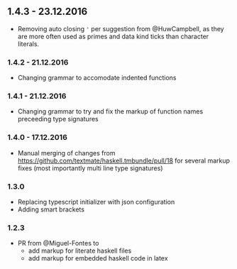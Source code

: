 ## 1.4.3 - 23.12.2016

- Removing auto closing `'` per suggestion from @HuwCampbell, as they are more often used as primes and data kind ticks than character literals.

### 1.4.2 - 21.12.2016

- Changing grammar to accomodate indented functions

### 1.4.1 - 21.12.2016

- Changing grammar to try and fix the markup of function names preceeding type signatures

### 1.4.0 - 17.12.2016

- Manual merging of changes from https://github.com/textmate/haskell.tmbundle/pull/18 for several markup fixes (most importantly multi line type signatures)

### 1.3.0

- Replacing typescript initializer with json configuration
- Adding smart brackets

### 1.2.3

- PR from @Miguel-Fontes to 
    - add markup for literate haskell files
    - add markup for embedded haskell code in latex
